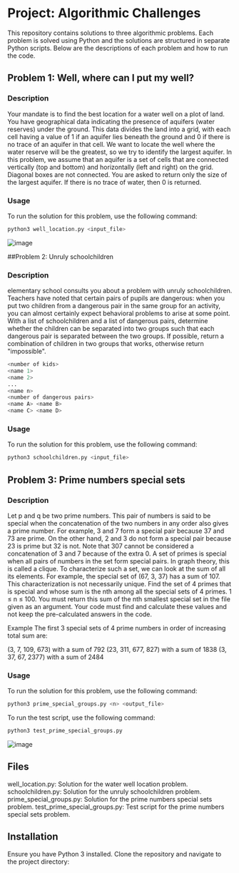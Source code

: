# Project: Algorithmic Challenges

This repository contains solutions to three algorithmic problems. Each problem is solved using Python and the solutions are structured in separate Python scripts. Below are the descriptions of each problem and how to run the code.

## Problem 1: Well, where can I put my well?

### Description
Your mandate is to find the best location for a water well on a plot of land. You have geographical data indicating the presence of aquifers (water reserves) under the ground. This data divides the land into a grid, with each cell having a value of 1 if an aquifer lies beneath the ground and 0 if there is no trace of an aquifer in that cell. We want to locate the well where the water reserve will be the greatest, so we try to identify the largest aquifer. In this problem, we assume that an aquifer is a set of cells that are connected vertically (top and bottom) and horizontally (left and right) on the grid. Diagonal boxes are not connected. You are asked to return only the size of the largest aquifer. If there is no trace of water, then 0 is returned.

### Usage
To run the solution for this problem, use the following command:
```sh
python3 well_location.py <input_file>
```

![image](https://github.com/h-mbl/IFT2125_TP4/assets/125308992/a0819d3e-da53-46ab-8b8f-8b8cb56ac8da)



##Problem 2: Unruly schoolchildren

### Description
elementary school consults you about a problem with unruly schoolchildren. Teachers have noted that certain pairs of pupils are dangerous: when you put two children from a dangerous pair in the same group for an activity, you can almost certainly expect behavioral problems to arise at some point. With a list of schoolchildren and a list of dangerous pairs, determine whether the children can be separated into two groups such that each dangerous pair is separated between the two groups. If possible, return a combination of children in two groups that works, otherwise return "impossible".

```sh
<number of kids>
<name 1>
<name 2>
...
<name n>
<number of dangerous pairs>
<name A> <name B>
<name C> <name D>
```

### Usage
To run the solution for this problem, use the following command:

```sh
python3 schoolchildren.py <input_file>
```

## Problem 3: Prime numbers special sets

### Description
Let p and q be two prime numbers. This pair of numbers is said to be special when the concatenation of the two numbers in any order also gives a prime number. For example, 3 and 7 form a special pair because 37 and 73 are prime. On the other hand, 2 and 3 do not form a special pair because 23 is prime but 32 is not. Note that 307 cannot be considered a concatenation of 3 and 7 because of the extra 0. A set of primes is special when all pairs of numbers in the set form special pairs. In graph theory, this is called a clique. To characterize such a set, we can look at the sum of all its elements. For example, the special set of (67, 3, 37) has a sum of 107. This characterization is not necessarily unique. Find the set of 4 primes that is special and whose sum is the nth among all the special sets of 4 primes. 1 ≤ n ≤ 100. You must return this sum of the nth smallest special set in the file given as an argument. Your code must find and calculate these values and not keep the pre-calculated answers in the code.

Example
The first 3 special sets of 4 prime numbers in order of increasing total sum are:

(3, 7, 109, 673) with a sum of 792
(23, 311, 677, 827) with a sum of 1838
(3, 37, 67, 2377) with a sum of 2484

### Usage
To run the solution for this problem, use the following command:

```sh
python3 prime_special_groups.py <n> <output_file>
```
To run the test script, use the following command:

```sh
python3 test_prime_special_groups.py
```
![image](https://github.com/h-mbl/IFT2125_TP4/assets/125308992/ea892c6c-ee2d-440c-a00d-1d2f5106d246)

## Files
well_location.py: Solution for the water well location problem.
schoolchildren.py: Solution for the unruly schoolchildren problem.
prime_special_groups.py: Solution for the prime numbers special sets problem.
test_prime_special_groups.py: Test script for the prime numbers special sets problem.

## Installation
Ensure you have Python 3 installed. Clone the repository and navigate to the project directory:

